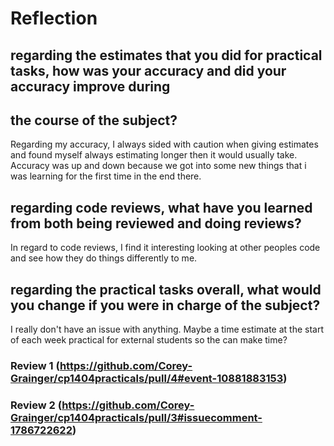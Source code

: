 # Reflection

## regarding the estimates that you did for practical tasks, how was your accuracy and did your accuracy improve during 
## the course of the subject?
Regarding my accuracy, I always sided with caution when giving estimates and found myself always estimating longer then 
it would usually take.
Accuracy was up and down because we got into some new things that i was learning for the first time in the end there.

## regarding code reviews, what have you learned from both being reviewed and doing reviews?
In regard to code reviews, I find it interesting looking at other peoples code and see how they do things differently to me.

## regarding the practical tasks overall, what would you change if you were in charge of the subject?
I really don't have an issue with anything. Maybe a time estimate at the start of each week practical for external 
students so the can make time?

### Review 1 (https://github.com/Corey-Grainger/cp1404practicals/pull/4#event-10881883153)
### Review 2 (https://github.com/Corey-Grainger/cp1404practicals/pull/3#issuecomment-1786722622)